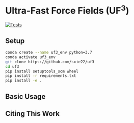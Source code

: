 # Ultra-Fast Force Fields (UF<sup>3</sup>)

[![Tests](https://github.com/sxie22/fast-linear-qmml/workflows/Tests/badge.svg)](https://github.com/sxie22/fast-linear-qmml/actions)

## Setup
```bash
conda create --name uf3_env python=3.7
conda activate uf3_env
git clone https://github.com/sxie22/uf3
cd uf3
pip install setuptools_scm wheel
pip install -r requirements.txt
pip install -e .
```
## Basic Usage

## Citing This Work


